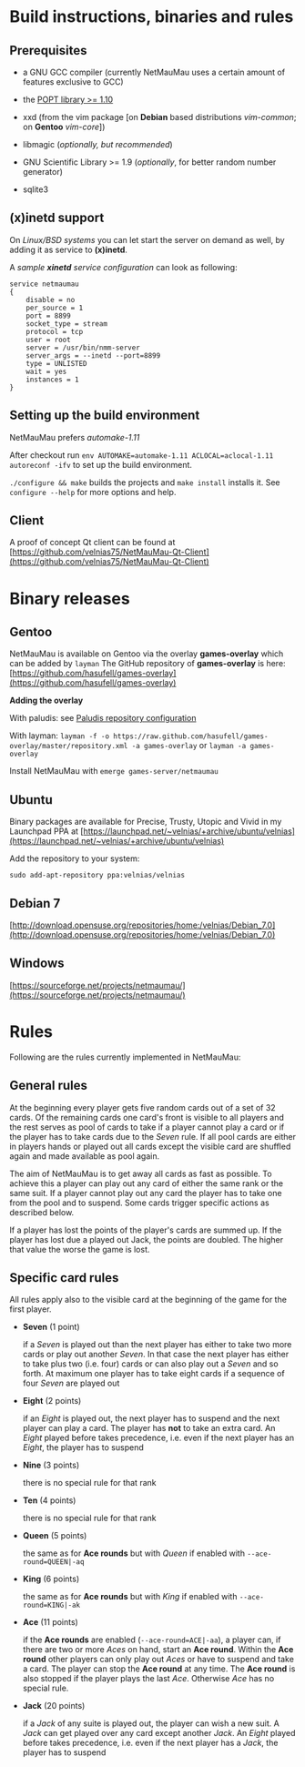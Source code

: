 Build instructions, binaries and rules
======================================

Prerequisites
-------------

* a GNU GCC compiler (currently NetMauMau uses a certain amount of features exclusive to GCC)

* the [POPT library >= 1.10](http://rpm5.org/files/popt/)

* xxd (from the vim package [on **Debian** based distributions *vim-common*; on **Gentoo** *vim-core*])

* libmagic (*optionally, but recommended*)

* GNU Scientific Library >= 1.9 (*optionally*, for better random number generator)

* sqlite3

(x)inetd support
----------------

On *Linux/BSD systems* you can let start the server on demand as well, by adding it as service to 
**(x)inetd**.

A *sample **xinetd** service configuration* can look as following:

    service netmaumau
    {
	    disable = no
	    per_source = 1
	    port = 8899
	    socket_type = stream
	    protocol = tcp
	    user = root
	    server = /usr/bin/nmm-server
	    server_args = --inetd --port=8899
	    type = UNLISTED
	    wait = yes
	    instances = 1
    }

Setting up the build environment
--------------------------------

NetMauMau prefers *automake-1.11*

After checkout run `env AUTOMAKE=automake-1.11 ACLOCAL=aclocal-1.11 autoreconf -ifv` to set up the build environment.

`./configure && make` builds the projects and `make install` installs it.
See `configure --help` for more options and help.

Client
------

A proof of concept Qt client can be found at
[https://github.com/velnias75/NetMauMau-Qt-Client](https://github.com/velnias75/NetMauMau-Qt-Client)


Binary releases
===============

Gentoo
------
NetMauMau is available on Gentoo via the overlay **games-overlay** which
can be added by `layman`
The GitHub repository of **games-overlay** is here:
[https://github.com/hasufell/games-overlay](https://github.com/hasufell/games-overlay)

**Adding the overlay**

With paludis: see [Paludis repository configuration](http://paludis.exherbo.org/configuration/repositories/index.html)

With layman:
```layman -f -o https://raw.github.com/hasufell/games-overlay/master/repository.xml -a games-overlay``` or ```layman -a games-overlay```

Install NetMauMau with `emerge games-server/netmaumau`

Ubuntu
------
Binary packages are available for Precise, Trusty, Utopic and Vivid
in my Launchpad PPA at
[https://launchpad.net/~velnias/+archive/ubuntu/velnias](https://launchpad.net/~velnias/+archive/ubuntu/velnias)

Add the repository to your system:

`sudo add-apt-repository ppa:velnias/velnias`

Debian 7
--------
[http://download.opensuse.org/repositories/home:/velnias/Debian_7.0](http://download.opensuse.org/repositories/home:/velnias/Debian_7.0)


Windows
-------
[https://sourceforge.net/projects/netmaumau/](https://sourceforge.net/projects/netmaumau/)


Rules
=====

Following are the rules currently implemented in NetMauMau:

General rules
-------------

At the beginning every player gets five random cards out of a set of 32
cards. Of the remaining cards one card's front is visible to all players and
the rest serves as pool of cards to take if a player cannot play a card or
if the player has to take cards due to the *Seven* rule. If all pool cards
are either in players hands or played out all cards except the visible card
are shuffled again and made available as pool again.

The aim of NetMauMau is to get away all cards as fast as possible. To achieve
this a player can play out any card of either the same rank or the same
suit. If a player cannot play out any card the player has to take one from the
pool and to suspend. Some cards trigger specific actions as described below.

If a player has lost the points of the player's cards are summed up. If the
player has lost due a played out Jack, the points are doubled. The higher
that value the worse the game is lost.

Specific card rules
-------------------

All rules apply also to the visible card at the beginning of the game for
the first player.

* **Seven** (1 point)

   if a *Seven* is played out than the next player has either to take two
   more cards or play out another *Seven*. In that case the next player has
   either to take plus two (i.e. four) cards or can also play out a *Seven*
   and so forth. At maximum one player has to take eight cards if a sequence
   of four *Seven* are played out

* **Eight** (2 points)

   if an *Eight* is played out, the next player has to suspend and the next
   player can play a card. The player has **not** to take an extra card. An
   *Eight* played before takes precedence, i.e. even if the next player has
   an *Eight*, the player has to suspend

* **Nine** (3 points)

   there is no special rule for that rank

* **Ten** (4 points)

   there is no special rule for that rank

* **Queen** (5 points)

   the same as for **Ace rounds** but with *Queen* if enabled with `--ace-round=QUEEN|-aq`

* **King** (6 points)

   the same as for **Ace rounds** but with *King* if enabled with `--ace-round=KING|-ak`

* **Ace** (11 points)

   if the **Ace rounds** are enabled (`--ace-round=ACE|-aa`), a player can, if there
   are two or more *Aces* on hand, start an **Ace round**. Within the 
   **Ace round**  other players can only play out *Aces* or have to suspend and 
   take a card. The player can stop the **Ace round** at any time. The 
   **Ace round** is also stopped if the player plays the last *Ace*.
   Otherwise *Ace* has no special rule.

* **Jack** (20 points)

   if a *Jack* of any suite is played out, the player can wish a new suit. A
   *Jack* can get played over any card except another *Jack*. An *Eight*
   played before takes precedence, i.e. even if the next player has a *Jack*,
   the player has to suspend
